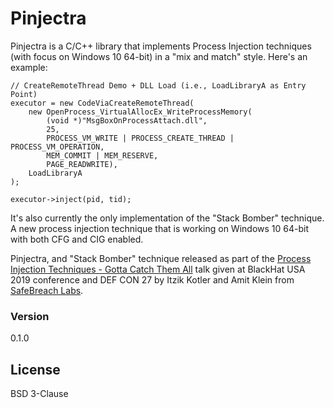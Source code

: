 # Pinjectra
Pinjectra is a C/C++ library that implements Process Injection techniques (with focus on Windows 10 64-bit) in a "mix and match" style. Here's an example:

```
// CreateRemoteThread Demo + DLL Load (i.e., LoadLibraryA as Entry Point)
executor = new CodeViaCreateRemoteThread(
    new OpenProcess_VirtualAllocEx_WriteProcessMemory(
        (void *)"MsgBoxOnProcessAttach.dll",
        25,
        PROCESS_VM_WRITE | PROCESS_CREATE_THREAD | PROCESS_VM_OPERATION,
        MEM_COMMIT | MEM_RESERVE,
        PAGE_READWRITE),
    LoadLibraryA
);

executor->inject(pid, tid);
```

It's also currently the only implementation of the "Stack Bomber" technique. A new process injection technique that is working on Windows 10 64-bit with both CFG and CIG enabled.

Pinjectra, and "Stack Bomber" technique released as part of the [Process Injection Techniques - Gotta Catch Them All](https://www.blackhat.com/us-19/briefings/schedule/#process-injection-techniques---gotta-catch-them-all-16010) talk given at BlackHat USA 2019 conference and DEF CON 27 by Itzik Kotler and Amit Klein from [SafeBreach Labs](http://www.safebreach.com).

### Version
0.1.0

License
----

BSD 3-Clause
